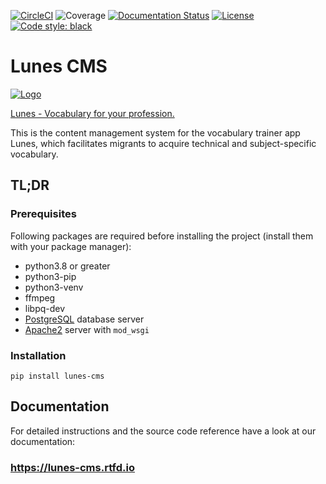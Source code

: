 [![CircleCI](https://circleci.com/gh/digitalfabrik/lunes-cms.svg?style=shield)](https://circleci.com/gh/digitalfabrik/lunes-cms)
![Coverage](https://img.shields.io/codeclimate/coverage/digitalfabrik/lunes-cms)
[![Documentation Status](https://readthedocs.org/projects/lunes-cms/badge/?version=latest)](https://lunes-cms.readthedocs.io/en/latest/?badge=latest)
[![License](https://img.shields.io/github/license/digitalfabrik/lunes-cms)](https://opensource.org/licenses/Apache-2.0)
[![Code style: black](https://img.shields.io/badge/code%20style-black-000000.svg)](https://github.com/psf/black)

# Lunes CMS

[![Logo](https://lunes.tuerantuer.org/static/images/logo-lunes.svg)](https://www.lunes.app)

[Lunes - Vocabulary for your profession.](https://www.lunes.app)

This is the content management system for the vocabulary trainer app Lunes, which facilitates migrants to acquire technical and subject-specific vocabulary.

## TL;DR

### Prerequisites

Following packages are required before installing the project (install them with your package manager):

* python3.8 or greater
* python3-pip
* python3-venv
* ffmpeg
* libpq-dev
* [PostgreSQL](https://www.postgresql.org/) database server
* [Apache2](https://docs.djangoproject.com/en/3.2/howto/deployment/wsgi/modwsgi/) server with `mod_wsgi`

### Installation

```
pip install lunes-cms
```

## Documentation

For detailed instructions and the source code reference have a look at our documentation:

### https://lunes-cms.rtfd.io
